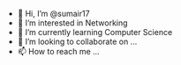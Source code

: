 - 👋 Hi, I’m @sumair17
- 👀 I’m interested in Networking
- 🌱 I’m currently learning Computer Science 
- 💞️ I’m looking to collaborate on ...
- 📫 How to reach me ...

<!---
sumair17/sumair17 is a ✨ special ✨ repository because its `README.md` (this file) appears on your GitHub profile.
You can click the Preview link to take a look at your changes.
--->
